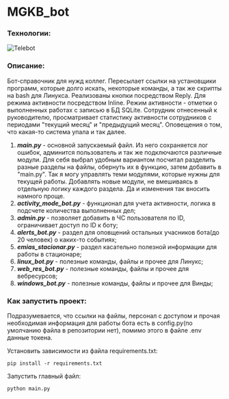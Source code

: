 ﻿# MGKB_bot
### Технологии:
![Telebot](https://img.shields.io/badge/Telebot-4.4.0-green)

### Описание:
Бот-справочник для нужд коллег. Пересылает ссылки на установщики программ, которые долго искать, некоторые команды, а так же скрипты на bash для Линукса. Реализованы кнопки посредством Reply. Для режима активности посредством Inline. Режим активности - отметки о выполненных работах с записью в БД SQLite. Сотрудник отнесенный к руководителю, просматривает статистику активности сотрудников с периодами "текущий месяц" и "предыдущий месяц". Оповещения о том, что какая-то система упала и так далее.

1. ***main.py*** - основной запускаемый файл. Из него сохраняется лог ошибок, админится пользователь и так же подключаются различные модули.
Для себя выбрал удобным вариантом посчитал разделить разные разделы на файлы, обернуть их в функцию, затем добавить в "main.py". Так я могу управлять теми модулями,
которые нужны для текущей работы. Добавлять новые модули, не вмешиваясь в отдельную логику каждого раздела. Да и изменения так вносить намного проще.
1. ***activity_mode_bot.py*** - функционал для учета активности, логика в подсчете количества выполненных дел;
1. ***admin.py*** - позволяет добавить в ЧС пользователя по ID, ограничивает доступ по ID к боту;
1. ***alerts_bot.py*** - раздел для оповщений остальных учасников бота(до 20 человек) о каких-то событиях;
1. ***emias_stacionar.py*** - раздел касательно полезной информации для работы в стационаре;
1. ***linux_bot.py*** - полезные команды, файлы и прочее для Линукс;
1. ***web_res_bot.py*** - полезные команды, файлы и прочее для вебресурсов;
1. ***windows_bot.py*** - полезные команды, файлы и прочее для Винды;


### Как запустить проект:
Подразумевается, что ссылки на файлы, персонал с доступом и прочая необходимая информация для работы бота есть в config.py(по умолчанию файла в репозитории нет), помимо этого в файле .env данные токена.

Установить зависимости из файла requirements.txt:
```
pip install -r requirements.txt
```

Запустить главный файл:
```
python main.py
```
